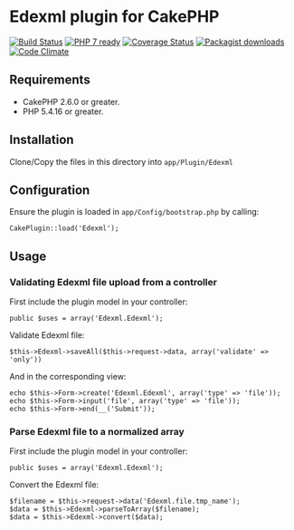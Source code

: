 # Edexml plugin for CakePHP

[![Build Status](https://travis-ci.org/Oefenweb/cakephp-edexml.png?branch=master)](https://travis-ci.org/Oefenweb/cakephp-edexml) [![PHP 7 ready](http://php7ready.timesplinter.ch/Oefenweb/cakephp-edexml/badge.svg)](https://travis-ci.org/Oefenweb/cakephp-edexml) [![Coverage Status](https://coveralls.io/repos/Oefenweb/cakephp-edexml/badge.png)](https://coveralls.io/r/Oefenweb/cakephp-edexml) [![Packagist downloads](http://img.shields.io/packagist/dt/Oefenweb/cakephp-edexml.svg)](https://packagist.org/packages/oefenweb/cakephp-edexml) [![Code Climate](https://codeclimate.com/github/Oefenweb/cakephp-edexml/badges/gpa.svg)](https://codeclimate.com/github/Oefenweb/cakephp-edexml)

## Requirements

* CakePHP 2.6.0 or greater.
* PHP 5.4.16 or greater.

## Installation

Clone/Copy the files in this directory into `app/Plugin/Edexml`

## Configuration

Ensure the plugin is loaded in `app/Config/bootstrap.php` by calling:

```
CakePlugin::load('Edexml');
```

## Usage

### Validating Edexml file upload from a controller

First include the plugin model in your controller:

```
public $uses = array('Edexml.Edexml');
```

Validate Edexml file:

```
$this->Edexml->saveAll($this->request->data, array('validate' => 'only'))
```

And in the corresponding view:

```
echo $this->Form->create('Edexml.Edexml', array('type' => 'file'));
echo $this->Form->input('file', array('type' => 'file'));
echo $this->Form->end(__('Submit'));
```

### Parse Edexml file to a normalized array

First include the plugin model in your controller:

```
public $uses = array('Edexml.Edexml');
```

Convert the Edexml file:

```
$filename = $this->request->data('Edexml.file.tmp_name');
$data = $this->Edexml->parseToArray($filename);
$data = $this->Edexml->convert($data);
```
